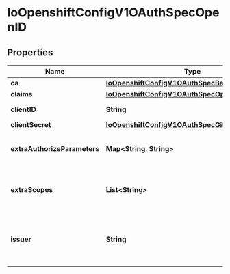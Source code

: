 
# IoOpenshiftConfigV1OAuthSpecOpenID

## Properties
Name | Type | Description | Notes
------------ | ------------- | ------------- | -------------
**ca** | [**IoOpenshiftConfigV1OAuthSpecBasicAuthCa**](IoOpenshiftConfigV1OAuthSpecBasicAuthCa.md) |  |  [optional]
**claims** | [**IoOpenshiftConfigV1OAuthSpecOpenIDClaims**](IoOpenshiftConfigV1OAuthSpecOpenIDClaims.md) |  |  [optional]
**clientID** | **String** | clientID is the oauth client ID |  [optional]
**clientSecret** | [**IoOpenshiftConfigV1OAuthSpecGithubClientSecret**](IoOpenshiftConfigV1OAuthSpecGithubClientSecret.md) |  |  [optional]
**extraAuthorizeParameters** | **Map&lt;String, String&gt;** | extraAuthorizeParameters are any custom parameters to add to the authorize request. |  [optional]
**extraScopes** | **List&lt;String&gt;** | extraScopes are any scopes to request in addition to the standard \&quot;openid\&quot; scope. |  [optional]
**issuer** | **String** | issuer is the URL that the OpenID Provider asserts as its Issuer Identifier. It must use the https scheme with no query or fragment component. |  [optional]



